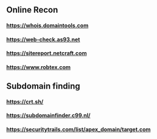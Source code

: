 ## Online Recon
#### https://whois.domaintools.com
#### https://web-check.as93.net
#### https://sitereport.netcraft.com
#### https://www.robtex.com



## Subdomain finding
#### https://crt.sh/
#### https://subdomainfinder.c99.nl/
#### https://securitytrails.com/list/apex_domain/target.com
